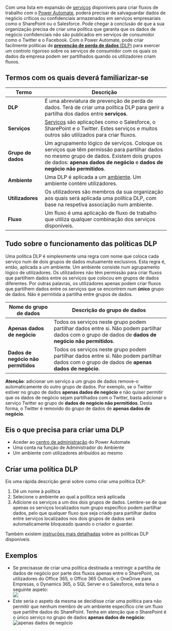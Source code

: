 Com uma lista em expansão de [serviços](https://flow.microsoft.com/services) disponíveis para criar fluxos de trabalho com o [Power Automate](https://flow.microsoft.com), poderá precisar de salvaguardar dados de negócio críticos ou confidenciais armazenados em serviços empresariais como o SharePoint ou o Salesforce. Pode chegar à conclusão de que a sua organização precisa de criar uma política que garanta que os dados de negócio confidenciais não são publicados em serviços de consumidor como o Twitter e o Facebook. Com o Power Automate, pode criar facilmente políticas de [**prevenção de perda de dados** (DLP)](https://docs.microsoft.com/power-platform/admin/prevent-data-loss) para exercer um controlo rigoroso sobre os serviços de consumidor com os quais os dados da empresa podem ser partilhados quando os utilizadores criam fluxos.  

## <a name="terms-you-should-get-familiar-with"></a>Termos com os quais deverá familiarizar-se

| Termo | Descrição |
| --- | --- |
| **DLP** |É uma abreviatura de prevenção de perda de dados. Terá de criar uma política DLP para gerir a partilha dos dados entre **serviços**. |
| **Serviços** |[Serviços](https://flow.microsoft.com/services) são aplicações como o Salesforce, o SharePoint e o Twitter. Estes serviços e muitos outros são utilizados para criar fluxos. |
| **Grupo de dados** |Um agrupamento lógico de serviços. Coloque os serviços que têm permissão para partilhar dados no mesmo grupo de dados. Existem dois grupos de dados: **apenas dados de negócio** e **dados de negócio não permitidos**. |
| **Ambiente** |Uma DLP é aplicada a um [ambiente](../environments-overview-admin.md). Um ambiente contém utilizadores. |
| **Utilizadores** |Os utilizadores são membros da sua organização aos quais será aplicada uma política DLP, com base na respetiva associação num ambiente. |
| **Fluxo** |Um fluxo é uma aplicação de fluxo de trabalho que utiliza qualquer combinação dos serviços disponíveis. |

## <a name="all-about-how-dlp-policies-work"></a>Tudo sobre o funcionamento das políticas DLP
Uma política DLP é simplesmente uma regra com nome que coloca cada serviço num de dois grupos de dados mutuamente exclusivos. Esta regra é, então, aplicada a um ambiente. Um ambiente consiste num agrupamento lógico de utilizadores. Os utilizadores não têm permissão para criar fluxos que partilhem dados entre os serviços que colocou em grupos de dados diferentes. Por outras palavras, os utilizadores apenas podem criar fluxos que partilhem dados entre os serviços que se encontrem num **único** grupo de dados. Não é permitida a partilha entre grupos de dados.  

| **Nome do grupo de dados** | **Descrição do grupo de dados** |
| --- | --- |
| **Apenas dados de negócio** |Todos os serviços neste grupo podem partilhar dados entre si. Não podem partilhar dados com o grupo de dados de **dados de negócio não permitidos**. |
| **Dados de negócio não permitidos** |Todos os serviços neste grupo podem partilhar dados entre si. Não podem partilhar dados com o grupo de dados de **apenas dados de negócio**. |

**Atenção**: adicionar um serviço a um grupo de dados remove-o automaticamente do outro grupo de dados. Por exemplo, se o Twitter estiver no grupo de dados **apenas dados de negócio** e não quiser permitir que os dados de negócio sejam partilhados com o Twitter, basta adicionar o serviço Twitter ao grupo de **dados de negócio não permitidos**. Desta forma, o Twitter é removido do grupo de dados de **apenas dados de negócio**.

## <a name="heres-what-you-need-to-create-a-dlp"></a>Eis o que precisa para criar uma DLP
* Aceder ao [centro de administração](https://admin.flow.microsoft.com) do Power Automate  
* Uma conta na função de Administrador do Ambiente  
* Um ambiente com utilizadores atribuídos ao mesmo  

## <a name="create-a-dlp-policy"></a>Criar uma política DLP
Eis uma rápida descrição geral sobre como criar uma política DLP:  

1. Dê um nome à política
2. Selecione o ambiente ao qual a política será aplicada
3. Adicione os serviços a um dos dois grupos de dados. Lembre-se de que apenas os serviços localizados num grupo específico podem partilhar dados, pelo que qualquer fluxo que seja criado para partilhar dados entre serviços localizados nos dois grupos de dados será automaticamente bloqueado quando o criador o guardar.  

Também existem [instruções mais detalhadas](https://docs.microsoft.com/power-platform/admin/prevent-data-loss) sobre as políticas DLP disponíveis.  

## <a name="examples"></a>Exemplos
* Se precisasse de criar uma política destinada a restringir a partilha de dados de negócio por parte dos fluxos apenas entre o SharePoint, os utilizadores do Office 365, o Office 365 Outlook, o OneDrive para Empresas, o Dynamics 365, o SQL Server e o Salesforce, esta teria o seguinte aspeto:  
  ![](./media/learning-data-loss-prevention/a-few-business-centric-services.png)  
* Este seria o aspeto da mesma se decidisse criar uma política para não permitir que nenhum membro de um ambiente específico crie um fluxo que partilhe dados do SharePoint. Tenha em atenção que o SharePoint é o único serviço no grupo de dados **apenas dados de negócio**:  
  ![apenas dados de negócio](./media/learning-data-loss-prevention/sharepoint-only-no-sharing-guided-learning.png)

